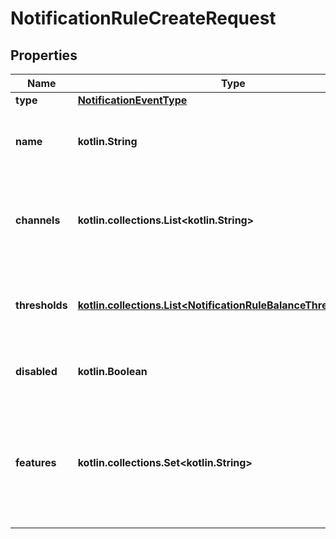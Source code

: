 
# NotificationRuleCreateRequest

## Properties
| Name | Type | Description | Notes |
| ------------ | ------------- | ------------- | ------------- |
| **type** | [**NotificationEventType**](NotificationEventType.md) |  |  |
| **name** | **kotlin.String** | The user friendly name of the notification rule. |  |
| **channels** | **kotlin.collections.List&lt;kotlin.String&gt;** | List of notification channel identifiers or names the rule applies to. |  |
| **thresholds** | [**kotlin.collections.List&lt;NotificationRuleBalanceThresholdValue&gt;**](NotificationRuleBalanceThresholdValue.md) | List of thresholds the rule suppose to be triggered. |  |
| **disabled** | **kotlin.Boolean** | Whether the rule is disabled or not. |  [optional] |
| **features** | **kotlin.collections.Set&lt;kotlin.String&gt;** | Optional field for defining the scope of notification by feature. It may contain features by id or key.  |  [optional] |



